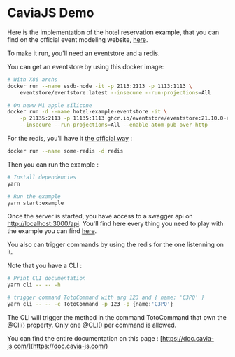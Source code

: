 # CaviaJS Demo

Here is the implementation of the hotel reservation example, that you can find on the official event modeling website, [here](https://eventmodeling.org/posts/what-is-event-modeling/blueprint_large.jpg).

To make it run, you'll need an eventstore and a redis. 

You can get an eventstore by using this docker image:
```bash
# With X86 archs
docker run --name esdb-node -it -p 2113:2113 -p 1113:1113 \
    eventstore/eventstore:latest --insecure --run-projections=All

# On neww M1 apple silicone
docker run -d --name hotel-example-eventstore -it \
    -p 21135:2113 -p 11135:1113 ghcr.io/eventstore/eventstore:21.10.0-alpha-arm64v8 \
    --insecure --run-projections=All --enable-atom-pub-over-http
```

For the redis, you'll have it [the official way](https://hub.docker.com/_/redis) : 
```bash
docker run --name some-redis -d redis
```

Then you can run the example :
```bash
# Install dependencies
yarn

# Run the example
yarn start:example
```

Once the server is started, you have access to a swagger api on [http://localhost:3000/api](http://localhost:3000/api). You'll find here every thing you need to play with the example you can find [here](https://eventmodeling.org/posts/what-is-event-modeling/).

You also can trigger commands by using the redis for the one listenning on it.

Note that you have a CLI : 
```bash
# Print CLI documentation
yarn cli -- -- -h

# trigger command TotoCommand with arg 123 and { name: 'C3PO' }
yarn cli -- -- -c TotoCommand -p 123 -p {name:'C3PO'}
```
The CLI will trigger the method in the command TotoCommand that own the @Cli() property. Only one @CLI() per command is allowed.

You can find the entire documentation on this page : [https://doc.cavia-js.com/](https://doc.cavia-js.com/)

